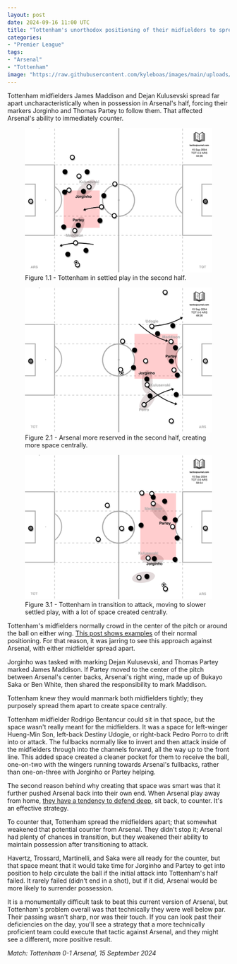 ```yaml
---
layout: post
date: 2024-09-16 11:00 UTC
title: "Tottenham's unorthodox positioning of their midfielders to spread Arsenal apart centrally"
categories:
- "Premier League"
tags:
- "Arsenal"
- "Tottenham"
image: "https://raw.githubusercontent.com/kyleboas/images/main/uploads/2024/09/16/Image-16Sep2024_00:34:52.png"
---
```


Tottenham midfielders James Maddison and Dejan Kulusevski spread far apart uncharacteristically when in possession in Arsenal's half, forcing their markers Jorginho and Thomas Partey to follow them. That affected Arsenal's ability to immediately counter.

<!---more--->

<figure>
    <img src="https://raw.githubusercontent.com/kyleboas/images/main/uploads/2024/09/16/Image-16Sep2024_00:34:50.png">
    <figcaption>Figure 1.1 - Tottenham in settled play in the second half. </figcaption>
</figure> 

<figure>
    <img src="https://raw.githubusercontent.com/kyleboas/images/main/uploads/2024/09/16/Image-16Sep2024_00:34:54.png">
    <figcaption>Figure 2.1 - Arsenal more reserved in the second half, creating more space centrally.</figcaption>
</figure>


<figure>
    <img src="https://raw.githubusercontent.com/kyleboas/images/main/uploads/2024/09/16/Image-16Sep2024_00:34:56.png">
    <figcaption>Figure 3.1 - Tottenham in transition to attack, moving to slower settled play, with a lot of space created centrally.</figcaption>
</figure>

Tottenham's midfielders normally crowd in the center of the pitch or around the ball on either wing. [This post shows examples](https://tacticsjournal.com/2024/04/14/tottenham-take-too-many-touches/) of their normal positioning. For that reason, it was jarring to see this approach against Arsenal, with either midfielder spread apart. 

Jorginho was tasked with marking Dejan Kulusevski, and Thomas Partey marked James Maddison. If Partey moved to the center of the pitch between Arsenal's center backs, Arsenal's right wing, made up of Bukayo Saka or Ben White, then shared the responsibility to mark Maddison.

Tottenham knew they would manmark both midfielders tightly; they purposely spread them apart to create space centrally. 

Tottenham midfielder Rodrigo Bentancur could sit in that space, but the space wasn't really meant for the midfielders. It was a space for left-winger Hueng-Min Son, left-back Destiny Udogie, or right-back Pedro Porro to drift into or attack. The fullbacks normally like to invert and then attack inside of the midfielders through into the channels forward, all the way up to the front line. This added space created a cleaner pocket for them to receive the ball, one-on-two with the wingers running towards Arsenal's fullbacks, rather than one-on-three with Jorginho or Partey helping.

The second reason behind why creating that space was smart was that it further pushed Arsenal back into their own end. When Arsenal play away from home, [they have a tendency to defend deep](https://tacticsjournal.com/2024/05/13/tonic-immobility-in-arsenal/), sit back, to counter. It's an effective strategy.

To counter that, Tottenham spread the midfielders apart; that somewhat weakened that potential counter from Arsenal. They didn't stop it; Arsenal had plenty of chances in transition, but they weakened their ability to maintain possession after transitioning to attack.

Havertz, Trossard, Martinelli, and Saka were all ready for the counter, but that space meant that it would take time for Jorginho and Partey to get into position to help circulate the ball if the initial attack into Tottenham's half failed. It rarely failed (didn't end in a shot), but if it did, Arsenal would be more likely to surrender possession.

It is a monumentally difficult task to beat this current version of Arsenal, but Tottenham's problem overall was that technically they were well below par. Their passing wasn't sharp, nor was their touch. If you can look past their deficiencies on the day, you'll see a strategy that a more technically proficient team could execute that tactic against Arsenal, and they might see a different, more positive result.

*Match: Tottenham 0-1 Arsenal, 15 September 2024*